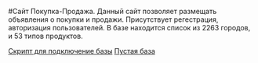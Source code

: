 #Сайт Покупка-Продажа.
Данный сайт позволяет размещать объявления о покупки и продажи. 
Присутствует регестрация, авторизация пользователей. 
В базе находится список из 2263 городов, и 53 типов продуктов.

[Скрипт для подключение базы](https://github.com/likvidator/ProjectPHP/blob/master/sql/mybd.sql)
[Пустая база](https://github.com/likvidator/ProjectPHP/blob/master/sql/start.sql)
